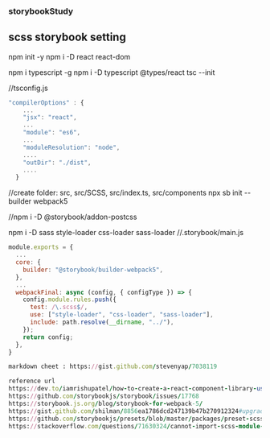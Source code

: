 ### storybookStudy

## scss storybook setting

npm init -y
npm i -D react react-dom

npm i typescript -g
npm i -D typescript @types/react
tsc --init

//tsconfig.js

```js
"compilerOptions" : {
    ...
    "jsx": "react",
    ...
    "module": "es6",
    ...
    "moduleResolution": "node",
    ....
    "outDir": "./dist",
    ....
  }
```

//create folder: src, src/SCSS, src/index.ts, src/components
npx sb init --builder webpack5

//npm i -D @storybook/addon-postcss

npm i -D sass style-loader css-loader sass-loader
//.storybook/main.js

```js
module.exports = {
  ...
  core: {
    builder: "@storybook/builder-webpack5",
  },
  ...
  webpackFinal: async (config, { configType }) => {
    config.module.rules.push({
      test: /\.scss$/,
      use: ["style-loader", "css-loader", "sass-loader"],
      include: path.resolve(__dirname, "../"),
    });
    return config;
  },
}
```

```ruby
markdown cheet : https://gist.github.com/stevenyap/7038119

reference url
https://dev.to/iamrishupatel/how-to-create-a-react-component-library-using-storybook-typescript-scss-and-rollup-4pin
https://github.com/storybookjs/storybook/issues/17768
https://storybook.js.org/blog/storybook-for-webpack-5/
https://gist.github.com/shilman/8856ea1786dcd247139b47b270912324#upgrade
https://github.com/storybookjs/presets/blob/master/packages/preset-scss/README.md
https://stackoverflow.com/questions/71630324/cannot-import-scss-module-styles-the-same-way-with-storybook-and-gatsby
```

